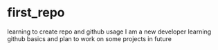 # first_repo
learning to create repo and github usage
I am a new developer learning github basics and plan to work on some projects in future
